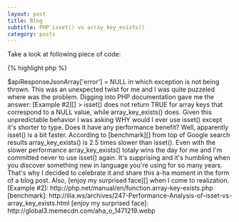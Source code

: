 ```yaml
---
layout: post
title: Blog
subtitle: PHP isset() vs array_key_exists()
category: posts
---
```


Take a look at following piece of code:

{% highlight php %}
<?php
if (isset($apiResponseJsonArray['error'])) {
    throw new \Exception("API returned error: " . $apiResponseJsonArray['error']);
}
{% endhighlight %}

What do you expect it to do? Can you smell any problems?

This functioning piece of code has an edge case for <code>$apiResponseJsonArray['error'] = NULL</code> in which exception is not being thrown.

This was an unexpected twist for me and I was quite puzzeled where was the problem. Digging into PHP documentation gave me the answer:

[Example #2][]
> isset() does not return TRUE for array keys that correspond to a NULL value, while array_key_exists() does.

Given this unpredictable behavior I was asking WHY would I ever use isset() except it's shorter to type. Does it have any performance benefit?

Well, apparently isset() is a bit faster. According to [benchmark][] from top of Google search results array_key_exists() is 2.5 times slower than isset().

Even with the slower performance array_key_exists() totaly wins the day for me and I'm committed never to use isset() again.

It's supprising and it's humbling when you discover something new in language you're using for so many years. That's why I decided to celebrate it and share this a-ha moment in the form of a blog post. Also, [enjoy my surprised face][] when I come to realization.

[Example #2]: http://php.net/manual/en/function.array-key-exists.php
[benchmark]: http://ilia.ws/archives/247-Performance-Analysis-of-isset-vs-array_key_exists.html
[enjoy my surprised face]: http://global3.memecdn.com/aha_o_1471219.webp